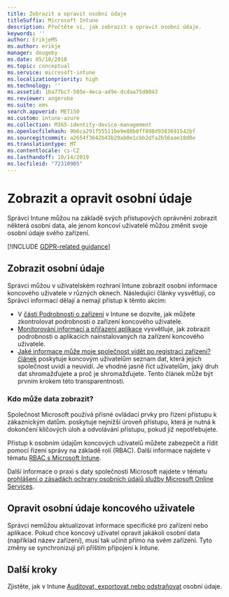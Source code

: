 ```yaml
---
title: Zobrazit a opravit osobní údaje
titleSuffix: Microsoft Intune
description: Přečtěte si, jak zobrazit a opravit osobní údaje.
keywords: ''
author: ErikjeMS
ms.author: erikje
manager: dougeby
ms.date: 05/18/2018
ms.topic: conceptual
ms.service: microsoft-intune
ms.localizationpriority: high
ms.technology: ''
ms.assetid: 1ba77bc7-505e-4eca-a49e-dcdaa75d0043
ms.reviewer: angerobe
ms.suite: ems
search.appverid: MET150
ms.custom: intune-azure
ms.collection: M365-identity-device-management
ms.openlocfilehash: 9b6ca291f55511be9e88b0ff898d9383691542bf
ms.sourcegitcommit: a2654f3642b43b29ab0e1cbb2dfa2b56aae18d0e
ms.translationtype: MT
ms.contentlocale: cs-CZ
ms.lasthandoff: 10/14/2019
ms.locfileid: "72310905"
---
```

# <a name="view-and-correct-personal-data"></a>Zobrazit a opravit osobní údaje

Správci Intune můžou na základě svých přístupových oprávnění zobrazit některá osobní data, ale jenom koncoví uživatelé můžou změnit svoje osobní údaje svého zařízení.

[!INCLUDE [GDPR-related guidance](../includes/gdpr-dsr-and-stp-note.md)]


## <a name="view-personal-data"></a>Zobrazit osobní údaje

Správci můžou v uživatelském rozhraní Intune zobrazit osobní informace koncového uživatele v různých oknech. Následující články vysvětlují, co Správci informací dělají a nemají přístup k těmto akcím:
- V [části Podrobnosti o zařízení](../remote-actions/device-inventory.md) v Intune se dozvíte, jak můžete zkontrolovat podrobnosti o zařízení koncového uživatele.
- [Monitorování informací a přiřazení aplikace](../apps/apps-monitor.md) vysvětluje, jak zobrazit podrobnosti o aplikacích nainstalovaných na zařízení koncového uživatele.
- [Jaké informace může moje společnost vidět po registraci zařízení? článek](https://docs.microsoft.com/intune-user-help/what-info-can-your-company-see-when-you-enroll-your-device-in-intune) poskytuje koncovým uživatelům seznam dat, která jejich společnost uvidí a neuvidí. Je vhodné jasně říct uživatelům, jaký druh dat shromažďujete a proč je shromažďujete. Tento článek může být prvním krokem této transparentnosti.

### <a name="who-can-view-the-data"></a>Kdo může data zobrazit?

Společnost Microsoft používá přísné ovládací prvky pro řízení přístupu k zákaznickým datům. poskytuje nejnižší úroveň přístupu, která je nutná k dokončení klíčových úloh a odvolávání přístupu, pokud již nepotřebujete. 

Přístup k osobním údajům koncových uživatelů můžete zabezpečit a řídit pomocí řízení správy na základě rolí (RBAC). Další informace najdete v tématu [RBAC s Microsoft Intune](../fundamentals/role-based-access-control.md).

Další informace o praxi s daty společnosti Microsoft najdete v tématu [prohlášení o zásadách ochrany osobních údajů služby Microsoft Online Services](https://go.microsoft.com/fwlink/p/?linkid=131004&clcid=0x409). 

## <a name="correct-end-user-personal-data"></a>Opravit osobní údaje koncového uživatele

Správci nemůžou aktualizovat informace specifické pro zařízení nebo aplikace. Pokud chce koncový uživatel opravit jakákoli osobní data (například název zařízení), musí tak učinit přímo na svém zařízení. Tyto změny se synchronizují při příštím připojení k Intune.


## <a name="next-steps"></a>Další kroky

Zjistěte, jak v Intune [Auditovat, exportovat nebo odstraňovat](privacy-data-audit-export-delete.md) osobní údaje.
